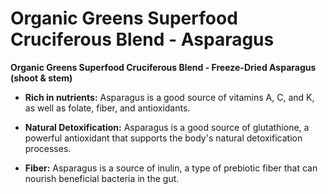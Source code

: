 # Organic Greens Superfood Cruciferous Blend - Asparagus

**Organic Greens Superfood Cruciferous Blend - Freeze-Dried Asparagus (shoot & stem)**  

- **Rich in nutrients:** Asparagus is a good source of vitamins A, C, and K, as well as folate, fiber, and antioxidants.    

- **Natural Detoxification:** Asparagus is a good source of glutathione, a powerful antioxidant that supports the body's natural detoxification processes. 

- **Fiber:** Asparagus is a source of inulin, a type of prebiotic fiber that can nourish beneficial bacteria in the gut.